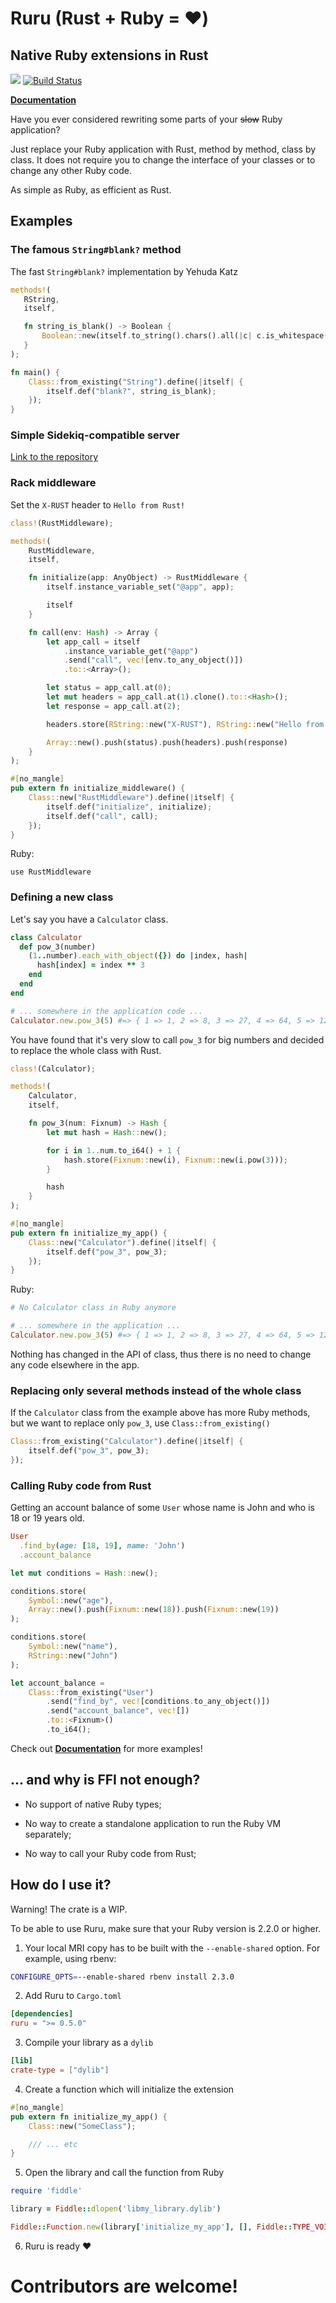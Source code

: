 # Ruru (Rust + Ruby = :heart:)

## Native Ruby extensions in Rust

[![](http://meritbadge.herokuapp.com/ruru)](https://crates.io/crates/ruru) [![Build Status](https://travis-ci.org/d-unseductable/ruru.svg?branch=master)](https://travis-ci.org/d-unseductable/ruru)

**[Documentation](http://d-unseductable.github.io/ruru/ruru/index.html)**

Have you ever considered rewriting some parts of your ~~slow~~ Ruby application?

Just replace your Ruby application with Rust, method by method, class by class. It does not require you
to change the interface of your classes or to change any other Ruby code.

As simple as Ruby, as efficient as Rust.

## Examples

### The famous `String#blank?` method

The fast `String#blank?` implementation by Yehuda Katz

```rust
methods!(
   RString,
   itself,

   fn string_is_blank() -> Boolean {
       Boolean::new(itself.to_string().chars().all(|c| c.is_whitespace()))
   }
);

fn main() {
    Class::from_existing("String").define(|itself| {
        itself.def("blank?", string_is_blank);
    });
}
```

### Simple Sidekiq-compatible server

[Link to the repository](https://github.com/d-unseductable/rust_sidekiq)

### Rack middleware

Set the `X-RUST` header to `Hello from Rust!`

```rust
class!(RustMiddleware);

methods!(
    RustMiddleware,
    itself,

    fn initialize(app: AnyObject) -> RustMiddleware {
        itself.instance_variable_set("@app", app);

        itself
    }

    fn call(env: Hash) -> Array {
        let app_call = itself
            .instance_variable_get("@app")
            .send("call", vec![env.to_any_object()])
            .to::<Array>();

        let status = app_call.at(0);
        let mut headers = app_call.at(1).clone().to::<Hash>();
        let response = app_call.at(2);

        headers.store(RString::new("X-RUST"), RString::new("Hello from Rust!"));

        Array::new().push(status).push(headers).push(response)
    }
);

#[no_mangle]
pub extern fn initialize_middleware() {
    Class::new("RustMiddleware").define(|itself| {
        itself.def("initialize", initialize);
        itself.def("call", call);
    });
}
```

Ruby:

```
use RustMiddleware
```

### Defining a new class

Let's say you have a `Calculator` class.

```ruby
class Calculator
  def pow_3(number)
    (1..number).each_with_object({}) do |index, hash|
      hash[index] = index ** 3
    end
  end
end

# ... somewhere in the application code ...
Calculator.new.pow_3(5) #=> { 1 => 1, 2 => 8, 3 => 27, 4 => 64, 5 => 125 }
```

You have found that it's very slow to call `pow_3` for big numbers and decided to replace the whole class
with Rust.

```rust
class!(Calculator);

methods!(
    Calculator,
    itself,

    fn pow_3(num: Fixnum) -> Hash {
        let mut hash = Hash::new();

        for i in 1..num.to_i64() + 1 {
            hash.store(Fixnum::new(i), Fixnum::new(i.pow(3)));
        }

        hash
    }
);

#[no_mangle]
pub extern fn initialize_my_app() {
    Class::new("Calculator").define(|itself| {
        itself.def("pow_3", pow_3);
    });
}
```

Ruby:

```ruby
# No Calculator class in Ruby anymore

# ... somewhere in the application ...
Calculator.new.pow_3(5) #=> { 1 => 1, 2 => 8, 3 => 27, 4 => 64, 5 => 125 }
```

Nothing has changed in the API of class, thus there is no need to change any code elsewhere in the app.

### Replacing only several methods instead of the whole class

If the `Calculator` class from the example above has more Ruby methods, but we want to
replace only `pow_3`, use `Class::from_existing()`

```rust
Class::from_existing("Calculator").define(|itself| {
    itself.def("pow_3", pow_3);
});
```

### Calling Ruby code from Rust

Getting an account balance of some `User` whose name is John and who is 18 or 19 years old.

```ruby
User
  .find_by(age: [18, 19], name: 'John')
  .account_balance
```

```rust
let mut conditions = Hash::new();

conditions.store(
    Symbol::new("age"),
    Array::new().push(Fixnum::new(18)).push(Fixnum::new(19))
);

conditions.store(
    Symbol::new("name"),
    RString::new("John")
);

let account_balance =
    Class::from_existing("User")
        .send("find_by", vec![conditions.to_any_object()])
        .send("account_balance", vec![])
        .to::<Fixnum>()
        .to_i64();
```

Check out **[Documentation](http://d-unseductable.github.io/ruru/ruru/index.html)** for more
examples!

## ... and why is **FFI** not enough?

 - No support of native Ruby types;

 - No way to create a standalone application to run the Ruby VM separately;

 - No way to call your Ruby code from Rust;

## How do I use it?

Warning! The crate is a WIP.

To be able to use Ruru, make sure that your Ruby version is 2.2.0 or higher.

1. Your local MRI copy has to be built with the `--enable-shared` option. For
   example, using rbenv:

  ```bash
  CONFIGURE_OPTS=--enable-shared rbenv install 2.3.0
  ```

2. Add Ruru to `Cargo.toml`

  ```toml
  [dependencies]
  ruru = ">= 0.5.0"
  ```

3. Compile your library as a `dylib`

  ```toml
  [lib]
  crate-type = ["dylib"]
  ```

4. Create a function which will initialize the extension

  ```rust
  #[no_mangle]
  pub extern fn initialize_my_app() {
      Class::new("SomeClass");

      /// ... etc
  }
  ```

5. Open the library and call the function from Ruby

  ```ruby
  require 'fiddle'

  library = Fiddle::dlopen('libmy_library.dylib')

  Fiddle::Function.new(library['initialize_my_app'], [], Fiddle::TYPE_VOIDP).call
  ```

6. Ruru is ready :heart:

# Contributors are welcome!
